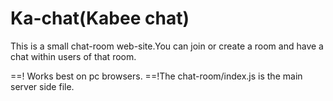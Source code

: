 # Ka-chat(Kabee chat)
This is a small chat-room web-site.You can join or create a room and have a chat within users of that room.

==! Works best on pc browsers.
==!The chat-room/index.js is the main server side file.
